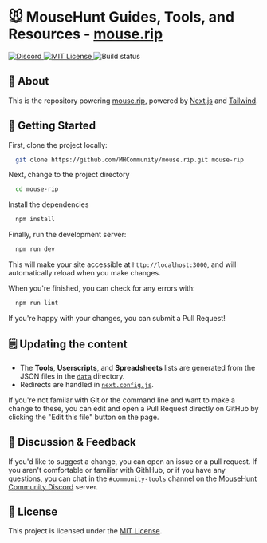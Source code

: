 # 🐭️ MouseHunt Guides, Tools, and Resources - [mouse.rip](https://mouse.rip)

<p>
   <a href="https://discord.gg/Z9sxnD5reB/">
  <img src="https://img.shields.io/badge/mousehunt-discord-blue" alt="Discord">
 </a>
 <a href="https://choosealicense.com/licenses/mit/">
  <img src="https://img.shields.io/badge/License-MIT-green.svg" alt="MIT License">
 </a>
 <img src="https://img.shields.io/github/workflow/status/MHCommunity/mouse.rip/Lint" alt="Build status">
</p>

## 📖 About

This is the repository powering [mouse.rip](https://mouse.rip), powered by [Next.js](https://nextjs.org/) and [Tailwind](https://tailwindcss.com/).

## 🚀 Getting Started

First, clone the project locally:

```bash
  git clone https://github.com/MHCommunity/mouse.rip.git mouse-rip
```

Next, change to the project directory

```bash
  cd mouse-rip
```

Install the dependencies

```bash
  npm install
```

Finally, run the development server:

```bash
  npm run dev
```

This will make your site accessible at `http://localhost:3000`, and will automatically reload when you make changes.

When you're finished, you can check for any errors with:

```bash
  npm run lint
```

If you're happy with your changes, you can submit a Pull Request!

## 🗒️ Updating the content

- The **Tools**, **Userscripts**, and **Spreadsheets** lists are generated from the JSON files in the [`data`](https://github.com/MHCommunity/mouse.rip/tree/main/data) directory.
- Redirects are handled in [`next.config.js`](https://github.com/MHCommunity/mouse.rip/tree/main/next.config.js).

If you're not familar with Git or the command line and want to make a change to these, you can edit and open a Pull Request directly on GitHub by clicking the "Edit this file" button on the page.

## 💬 Discussion & Feedback

If you'd like to suggest a change, you can open an issue or a pull request. If you aren't comfortable or familiar with GithHub, or if you have any questions, you can chat in the `#community-tools` channel on the [MouseHunt Community Discord](https://discord.gg/Z9sxnD5reB/) server.

## 📝 License

This project is licensed under the [MIT License](https://choosealicense.com/licenses/mit/).
